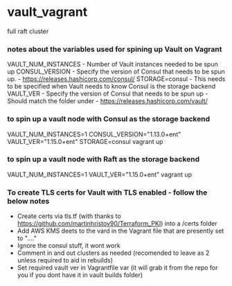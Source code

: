 # vault_vagrant
full raft cluster 

### notes about the variables used for spining up Vault on Vagrant
VAULT_NUM_INSTANCES - Number of Vault instances needed to be spun up
CONSUL_VERSION - Specify the version of Consul that needs to be spun up.  - https://releases.hashicorp.com/consul/
  STORAGE=consul - This needs to be specified when Vault needs to know Consul is the storage backend
VAULT_VER - Specify the version of Consul that needs to be spun up - Should match the folder under - https://releases.hashicorp.com/vault/

### to spin up a vault node with Consul as the storage backend
VAULT_NUM_INSTANCES=1 CONSUL_VERSION="1.13.0+ent" VAULT_VER="1.15.0+ent" STORAGE=consul vagrant up

### to spin up a vault node with Raft as the storage backend
VAULT_NUM_INSTANCES=1 VAULT_VER="1.15.0+ent" vagrant up

### To create TLS certs for Vault with TLS enabled - follow the below notes
- Create certs via tls.tf (with thanks to https://github.com/martinhristov90/Terraform_PKI) into a /certs folder
- Add AWS KMS deets to the vard in the Vagrant file that are presently set to "...."
- Ignore the consul stuff, it wont work
- Comment in and out clusters as needed (recomended to leave as 2 unless required to aid in rebuilds)
- Set required vault ver in Vagrantfile var (it will grab it from the repo for you if you dont have it in vault builds folder)
